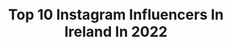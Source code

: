 ---
title: Top 10 Instagram Influencers In Ireland In 2022
description: >-
  Find top Instagram influencers in Ireland in 2022. Most popular hashtags: #dublin #dragonballz #darkartists.
platform: Instagram
hits: 24
text_top: Identify the best Instagram profiles on inBeat.
text_bottom: inBeat aggregates 24 Instagram influencers like this in Ireland for you to connect with.
profiles:
  - username: "laura_ogrady"
    fullname: >-
      Laura O’Grady
    bio: >-
      Irish, model, artist 🤍 @suprememgmt @suprememgmtparis @mandpmodels @fashionmodel.it @morgantheagency @photogenicsla
    location: "Ireland"
    followers: 21236
    engagement: 337
    commentsToLikes: 0.053739
    id: ck15ulw03ntiw0i19lz7bkpcm
    verified: false
    hashtags: "#blacklivesmatter, #blackouttuesday, #virgoseason, #mama"
  - username: "fantinitattoo"
    fullname: >-
      André Fantini
    bio: >-
      -BOOKINGS FOR 2020 ARE CLOSED! ▪️Dublin Ink 🇮🇪🇮🇪🇮🇪
    location: "Ireland"
    followers: 13093
    engagement: 613
    commentsToLikes: 0.033139
    id: ck0w0l8orerq00i19tx09h65j
    verified: false
    hashtags: "#darktattoo, #tattoosnob, #tattooideas, #dotwork"
  - username: "andreaosullivan"
    fullname: >-
      Andrea<3
    bio: >-
      Farmer 👨🏼‍🌾 🚜🚜 John Deere, MX73🚗🍀 Irish girl 🇮🇪 🇮🇪🇮🇪🐈 cat mom 💁🏼‍♀️ Wexford raised💜💛Toobeah Qld livin’🇦🇺 🏎Snapchat👻: andrea_osul2020
    location: "Ireland"
    followers: 10394
    engagement: 931
    commentsToLikes: 0.016888
    id: ck14hdj3t9s2t0i19vfo7dtju
    verified: false
    hashtags: "#farmher, #johndeere, #farmgirls, #samoyedsofinstagram"
  - username: "irishflyingguy"
    fullname: >-
      Jay 🍀
    bio: >-
      Irish guy 🇮🇪 living in Dubai 🇦🇪 Flight attendant ✈️ Visited 65+ countries 🔜 🇵🇹
    location: "Ireland"
    followers: 7927
    engagement: 564
    commentsToLikes: 0.017411
    id: ck14iet8vf2l90i193b0l3mha
    verified: false
    hashtags: ""
  - username: "pippa_thesausage"
    fullname: >-
      Pippa The Sausage
    bio: >-
      Pippa + Louis A hot patootie with a big snootie and a wrinkly boy! We like to play, toot and slay!🙊 We are Irish mini-dachshunds. 🇮🇪
    location: "Ireland"
    followers: 76477
    engagement: 730
    commentsToLikes: 0.014993
    id: ck13clvb90zcd0i19atj74n2k
    verified: false
    hashtags: "#wrinklywednesday, #tongueouttuesday"
  - username: "tobythegentleman"
    fullname: >-
      Toby | The Boston Terrier
    bio: >-
      🐶 Good boi Toby 📍 Welcome to Tobyland ☘️🐾
    location: "Ireland"
    followers: 67630
    engagement: 1952
    commentsToLikes: 0.041150
    id: ck138jkihgjd80i19j8isuwtx
    verified: false
    hashtags: "#thedodo, #bostonterrier, #bostonterrierlove, #ilovemybostonterrier"
  - username: "matsy__"
    fullname: >-
      Matthew Larkin
    bio: >-
      Artist at @legendarytattoostudio 🇮🇪 ☘️ @tatsoul @eternalink 👇👇👇
    location: "Ireland"
    followers: 34560
    engagement: 485
    commentsToLikes: 0.047773
    id: ck0vy4we229750i197orfl6xw
    verified: false
    hashtags: "#wow, #digitalart, #adventuretime, #collabwitheternal"
  - username: "olliethesiamesecat"
    fullname: >-
      Ollie ☁️
    bio: >-
      😺 My name is Ollie. I am a Siamese boy. I live in Ireland 🇮🇪
    location: "Ireland"
    followers: 39641
    engagement: 1754
    commentsToLikes: 0.017104
    id: ck13bxzd2xooy0i193wu1udjm
    verified: false
    hashtags: "#meowdel, #siamesecat, #kittycat, #catsoftheworld"
  - username: "steamy_streamers"
    fullname: >-
      Steamy Streamers
    bio: >-
      Keith -🇮🇪- 29 Streamer & Video Game Collector. We Stream Mondays through Thursdays at 5:30 GMT+1 (Twitch.tv/Steamy_Streamers)
    location: "Ireland"
    followers: 15080
    engagement: 365
    commentsToLikes: 0.091093
    id: ck0ub3jqgdrct0i19bn00zlvz
    verified: false
    hashtags: "#playstation5, #gamingcommunity, #steamystreamers, #sony"
  - username: "conorshanahan79"
    fullname: >-
      Conor Shanahan
    bio: >-
      •🇮🇪Professional Drift driver •@redbull athlete •@redbullire •@theshanahans •Youngest driver to win Irish, British and European pro events!
    location: "Ireland"
    followers: 38310
    engagement: 713
    commentsToLikes: 0.005011
    id: ck0tu7ruh5yzk0i19fan1yori
    verified: false
    hashtags: "#cs79, #thevacation, #givesyouwings, #79"
---